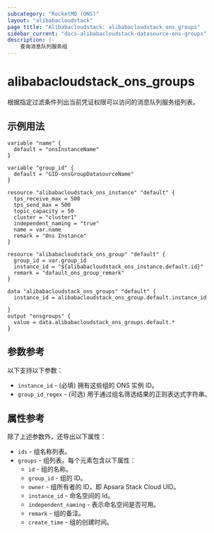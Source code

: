 ```yaml
---
subcategory: "RocketMQ (ONS)"
layout: "alibabacloudstack"
page_title: "Alibabacloudstack: alibabacloudstack_ons_groups"
sidebar_current: "docs-alibabacloudstack-datasource-ons-groups"
description: |-
    查询消息队列服务组
---
```


# alibabacloudstack_ons_groups

根据指定过滤条件列出当前凭证权限可以访问的消息队列服务组列表。


## 示例用法

```
variable "name" {
  default = "onsInstanceName"
}

variable "group_id" {
  default = "GID-onsGroupDatasourceName"
}

resource "alibabacloudstack_ons_instance" "default" {
  tps_receive_max = 500
  tps_send_max = 500
  topic_capacity = 50
  cluster = "cluster1"
  independent_naming = "true"
  name = var.name
  remark = "Ons Instance"
}

resource "alibabacloudstack_ons_group" "default" {
  group_id = var.group_id
  instance_id = "${alibabacloudstack_ons_instance.default.id}"
  remark = "dafault_ons_group_remark"
}

data "alibabacloudstack_ons_groups" "default" {
  instance_id = alibabacloudstack_ons_group.default.instance_id

}
output "onsgroups" {
  value = data.alibabacloudstack_ons_groups.default.*
}
```

## 参数参考

以下支持以下参数：

* `instance_id` - (必填) 拥有这些组的 ONS 实例 ID。
* `group_id_regex` - (可选) 用于通过组名筛选结果的正则表达式字符串。

## 属性参考

除了上述参数外，还导出以下属性：

* `ids` - 组名称列表。
* `groups` - 组列表。每个元素包含以下属性：
  * `id` - 组的名称。
  * `group_id` - 组的 ID。
  * `owner` - 组所有者的 ID，即 Apsara Stack Cloud UID。
  * `instance_id` - 命名空间的 Id。
  * `independent_naming` - 表示命名空间是否可用。
  * `remark` - 组的备注。
  * `create_time` - 组的创建时间。